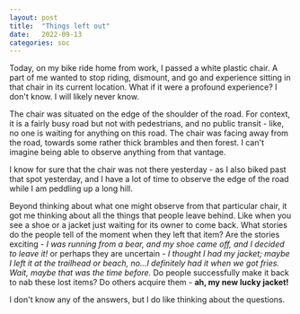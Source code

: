 ```yaml
---
layout: post
title:  "Things left out"
date:   2022-09-13
categories: soc
---
```


Today, on my bike ride home from work, I passed a white plastic chair. A part of me wanted to stop riding, dismount, and go and experience sitting in that chair in its current location. What if it were a profound experience? I don't know. I will likely never know. 

The chair was situated on the edge of the shoulder of the road. For context, it is a fairly busy road but not with pedestrians, and no public transit - like, no one is waiting for anything on this road. The chair was facing away from the road, towards some rather thick brambles and then forest. I can't imagine being able to observe anything from that vantage. 


I know for sure that the chair was not there yesterday - as I also biked past that spot yesterday, and I have a lot of time to observe the edge of the road while I am peddling up a long hill. 

Beyond thinking about what one might observe from that particular chair, it got me thinking about all the things that people leave behind. Like when you see a shoe or a jacket just waiting for its owner to come back. What stories do the people tell of the moment when they left that item? Are the stories exciting - _I was running from a bear, and my shoe came off, and I decided to leave it!_ or perhaps they are uncertain - _I thought I had my jacket; maybe I left it at the trailhead or beach, no...I definitely had it when we got fries. Wait, maybe that was the time before._ Do people successfully make it back to nab these lost items? Do others acquire them - **ah, my new lucky jacket!**

I don't know any of the answers, but I do like thinking about the questions. 




